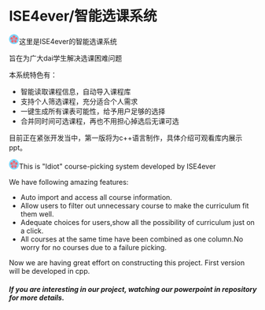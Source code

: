 # ISE4ever/智能选课系统

<img src="./skr.jpg" style="zoom:02%;" />这里是ISE4ever的智能选课系统

旨在为广大dai学生解决选课困难问题

本系统特色有：

- 智能读取课程信息，自动导入课程库
- 支持个人筛选课程，充分适合个人需求
- 一键生成所有课表可能性，给予用户足够的选择
- 合并同时间可选课程，再也不用担心掉选后无课可选

目前正在紧张开发当中，第一版将为c++语言制作，具体介绍可观看库内展示ppt。



<img src="./skr.jpg" style="zoom:02%;" />This is "Idiot" course-picking system developed by ISE4ever 

We have following amazing features:

- Auto import and access all course information.
- Allow users to filter out unnecessary course to make the curriculum fit them well.
- Adequate choices for users,show all the possibility of curriculum just on a click.
- All courses at the same time have been combined as one column.No worry for no courses due to a failure picking.

Now we are having great effort on constructing this project. First version will be developed in cpp.

##### If you are interesting in our project, watching our powerpoint in repository for more details.




